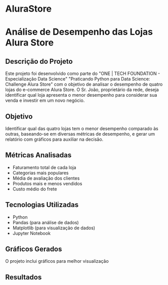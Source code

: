 # AluraStore

# Análise de Desempenho das Lojas Alura Store

## Descrição do Projeto
Este projeto foi desenvolvido como parte do "ONE | TECH FOUNDATION - Especialização Data Science" "Praticando Python para Data Science: Challenge Alura Store" com o objetivo de analisar o desempenho de quatro lojas do e-commerce Alura Store. O Sr. João, proprietário da rede, deseja identificar qual loja apresenta o menor desempenho para considerar sua venda e investir em um novo negócio.

## Objetivo
Identificar qual das quatro lojas tem o menor desempenho comparado às outras, baseando-se em diversas métricas de desempenho, e gerar um relatório com gráficos para auxiliar na decisão.

## Métricas Analisadas
- Faturamento total de cada loja
- Categorias mais populares
- Média de avaliação dos clientes
- Produtos mais e menos vendidos
- Custo médio do frete

## Tecnologias Utilizadas
- Python
- Pandas (para análise de dados)
- Matplotlib (para visualização de dados)
- Jupyter Notebook

## Gráficos Gerados
O projeto inclui gráficos para melhor visualização

## Resultados

